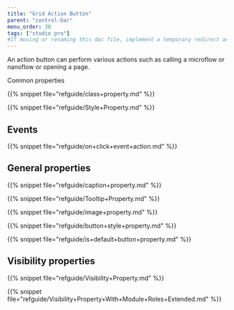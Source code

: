 ```yaml
---
title: "Grid Action Button"
parent: "control-bar"
menu_order: 30
tags: ["studio pro"]
#If moving or renaming this doc file, implement a temporary redirect and let the respective team know they should update the URL in the product. See Mapping to Products for more details.
---
```


An action button can perform various actions such as calling a microflow or nanoflow or opening a page. 

Common properties

{{% snippet file="refguide/class+property.md" %}}

{{% snippet file="refguide/Style+Property.md" %}}

## Events

{{% snippet file="refguide/on+click+event+action.md" %}}

## General properties

{{% snippet file="refguide/caption+property.md" %}}

{{% snippet file="refguide/Tooltip+Property.md" %}}

{{% snippet file="refguide/image+property.md" %}}

{{% snippet file="refguide/button+style+property.md" %}}

{{% snippet file="refguide/is+default+button+property.md" %}}

## Visibility properties

{{% snippet file="refguide/Visibility+Property.md" %}}

{{% snippet file="refguide/Visibility+Property+With+Module+Roles+Extended.md" %}}
